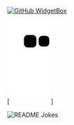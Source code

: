 [![GitHub WidgetBox](https://github-widgetbox.vercel.app/api/profile?username=sourcingdenis&data=repositories,stars)](https://github.com/Jurredr/github-widgetbox)

[![Snake animation](https://github.com/madushadhanushka/github-readme/blob/output/github-contribution-snake.svg)]
 
 <a href="https://readme-jokes.vercel.app"><img align="left" src="https://readme-jokes.vercel.app/api" alt="README Jokes"></a>
 
 
